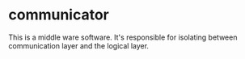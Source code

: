 # communicator
This is a middle ware software. It's responsible for isolating between communication layer and the logical layer.
